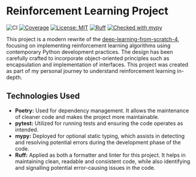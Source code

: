 # Reinforcement Learning Project

![CI](https://github.com/nakashima-hikaru/reinforcement-learning/actions/workflows/ci.yaml/badge.svg)
[![Coverage](https://img.shields.io/endpoint?url=https://gist.githubusercontent.com/nakashima-hikaru/39e7ad55fb0943a43d055782915a2024/raw/pytest-coverage-comment.json)](https://github.com/nakashima-hikaru/reinforcement-learning/actions)
[![License: MIT](https://img.shields.io/badge/License-MIT-yellow.svg)](https://opensource.org/licenses/MIT)
[![Ruff](https://img.shields.io/endpoint?url=https://raw.githubusercontent.com/astral-sh/ruff/main/assets/badge/v2.json)](https://github.com/astral-sh/ruff)
[![Checked with mypy](https://www.mypy-lang.org/static/mypy_badge.svg)](https://mypy-lang.org/)

This project is a modern rewrite of
the [deep-learning-from-scratch-4](https://github.com/oreilly-japan/deep-learning-from-scratch-4), focusing on
implementing reinforcement learning algorithms using contemporary Python development practices. The design has been
carefully crafted to incorporate object-oriented principles such as encapsulation and implementation of interfaces. This
project was created as part of my personal journey to understand reinforcement learning in-depth.

## Technologies Used

- **Poetry:** Used for dependency management. It allows the maintenance of cleaner code and makes the project more
  maintainable.
- **pytest:** Utilized for running tests and ensuring the code operates as intended.
- **mypy:** Deployed for optional static typing, which assists in detecting and resolving potential errors during the
  development phase of the code.
- **Ruff:** Applied as both a formatter and linter for this project. It helps in maintaining clean, readable and
  consistent code, while also identifying and signalling potential error-causing issues in the code.